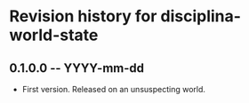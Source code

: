 # Revision history for disciplina-world-state

## 0.1.0.0  -- YYYY-mm-dd

* First version. Released on an unsuspecting world.

